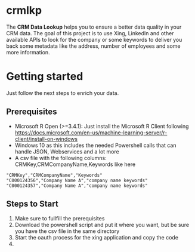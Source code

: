# crmlkp
The **CRM Data Lookup** helps you to ensure a better data quality in your CRM data. The goal of this project is to use Xing, LinkedIn and other available APIs to look for the company or some keywords to deliver you back some metadata like the address, number of employees and some more information.



# Getting started
Just follow the next steps to enrich your data.

## Prerequisites

* Microsoft R Open (>=3.4.1): Just install the Microsoft R Client following https://docs.microsoft.com/en-us/machine-learning-server/r-client/install-on-windows
* Windows 10 as this includes the needed Powershell calls that can handle JSON, Webservices and a lot more
* A csv file with the following columns: CRMKey,CRMCompanyName,Keywords like here

```csv
"CRMKey","CRMCompanyName","Keywords"
"C000124356","Company Name A","company name keywords"
"C000124357","Company Name A","company name keywords"
```



## Steps to Start

1. Make sure to fullfill the prerequisites 
2. Download the powershell script and put it where you want, but be sure you have the csv file in the same directory
2. Start the oauth process for the xing application and copy the code
3. 



